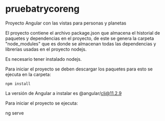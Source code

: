 # pruebatrycoreng
 Proyecto Angular con las vistas para personas y planetas
 
 El proyecto contiene el archivo package.json que almacena el historial de paquetes y dependencias en el proyecto,
 de este se genera la carpeta "node_modules" que es donde se almacenan todas las dependencias y librerías usadas en el proyecto nodejs.
 

 Es necesario tener instalado nodejs.


 Para iniciar el proyecto se deben descargar los paquetes para esto se ejecuta en la carpeta:
 


    npm install


La versión de Angular a instalar es @angular/cli@11.2.9

Para iniciar el proyecto se ejecuta:

ng serve